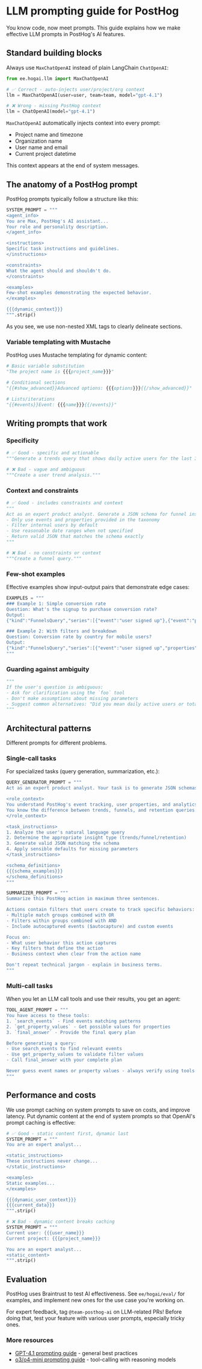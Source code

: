 # LLM prompting guide for PostHog

You know code, now meet prompts. This guide explains how we make effective LLM prompts in PostHog's AI features.

## Standard building blocks

Always use `MaxChatOpenAI` instead of plain LangChain `ChatOpenAI`:

```python
from ee.hogai.llm import MaxChatOpenAI

# ✅ Correct - auto-injects user/project/org context
llm = MaxChatOpenAI(user=user, team=team, model="gpt-4.1")

# ❌ Wrong - missing PostHog context
llm = ChatOpenAI(model="gpt-4.1")
```

`MaxChatOpenAI` automatically injects context into every prompt:

- Project name and timezone
- Organization name
- User name and email
- Current project datetime

This context appears at the end of system messages.

## The anatomy of a PostHog prompt

PostHog prompts typically follow a structure like this:

```python
SYSTEM_PROMPT = """
<agent_info>
You are Max, PostHog's AI assistant...
Your role and personality description.
</agent_info>

<instructions>
Specific task instructions and guidelines.
</instructions>

<constraints>
What the agent should and shouldn't do.
</constraints>

<examples>
Few-shot examples demonstrating the expected behavior.
</examples>

{{{dynamic_context}}}
""".strip()
```

As you see, we use non-nested XML tags to clearly delineate sections.

### Variable templating with Mustache

PostHog uses Mustache templating for dynamic content:

```python
# Basic variable substitution
"The project name is {{{project_name}}}"

# Conditional sections
"{{#show_advanced}}Advanced options: {{{options}}}{{/show_advanced}}"

# Lists/iterations
"{{#events}}Event: {{{name}}}{{/events}}"
```

## Writing prompts that work

### Specificity

```python
# ✅ Good - specific and actionable
"""Generate a trends query that shows daily active users for the last 30 days, filtered to exclude internal users, displayed as a line chart."""

# ❌ Bad - vague and ambiguous
"""Create a user trend analysis."""
```

### Context and constraints

```python
# ✅ Good - includes constraints and context
"""
Act as an expert product analyst. Generate a JSON schema for funnel insights.
- Only use events and properties provided in the taxonomy
- Filter internal users by default
- Use reasonable date ranges when not specified
- Return valid JSON that matches the schema exactly
"""

# ❌ Bad - no constraints or context
"""Create a funnel query."""
```

### Few-shot examples

Effective examples show input-output pairs that demonstrate edge cases:

```python
EXAMPLES = """
### Example 1: Simple conversion rate
Question: What's the signup to purchase conversion rate?
Output:
{"kind":"FunnelsQuery","series":[{"event":"user signed up"},{"event":"purchase"}]}

### Example 2: With filters and breakdown
Question: Conversion rate by country for mobile users?
Output:
{"kind":"FunnelsQuery","series":[{"event":"user signed up","properties":[{"key":"$device_type","value":"Mobile"}]},{"event":"purchase"}],"breakdownFilter":{"breakdown":"$geoip_country_name"}}
"""
```

### Guarding against ambiguity

```python
"""
If the user's question is ambiguous:
- Ask for clarification using the `foo` tool
- Don't make assumptions about missing parameters
- Suggest common alternatives: "Did you mean daily active users or total events?"
"""
```

## Architectural patterns

Different prompts for different problems.

### Single-call tasks

For specialized tasks (query generation, summarization, etc.):

```python
QUERY_GENERATOR_PROMPT = """
Act as an expert product analyst. Your task is to generate JSON schemas for PostHog insights.

<role_context>
You understand PostHog's event tracking, user properties, and analytics concepts.
You know the difference between trends, funnels, and retention queries.
</role_context>

<task_instructions>
1. Analyze the user's natural language query
2. Determine the appropriate insight type (trends/funnel/retention)
3. Generate valid JSON matching the schema
4. Apply sensible defaults for missing parameters
</task_instructions>

<schema_definitions>
{{{schema_examples}}}
</schema_definitions>
"""
```

```python
SUMMARIZER_PROMPT = """
Summarize this PostHog action in maximum three sentences.

Actions contain filters that users create to track specific behaviors:
- Multiple match groups combined with OR
- Filters within groups combined with AND
- Include autocaptured events ($autocapture) and custom events

Focus on:
- What user behavior this action captures
- Key filters that define the action
- Business context when clear from the action name

Don't repeat technical jargon - explain in business terms.
"""
```

### Multi-call tasks

When you let an LLM call tools and use their results, you get an agent:

```python
TOOL_AGENT_PROMPT = """
You have access to these tools:
1. `search_events` - Find events matching patterns
2. `get_property_values` - Get possible values for properties
3. `final_answer` - Provide the final query plan

Before generating a query:
- Use search_events to find relevant events
- Use get_property_values to validate filter values
- Call final_answer with your complete plan

Never guess event names or property values - always verify using tools.
"""
```

## Performance and costs

We use prompt caching on system prompts to save on costs, and improve latency.
Put dynamic content at the end of system prompts so that OpenAI's prompt caching is effective:

```python
# ✅ Good - static content first, dynamic last
SYSTEM_PROMPT = """
You are an expert analyst...

<static_instructions>
These instructions never change...
</static_instructions>

<examples>
Static examples...
</examples>

{{{dynamic_user_context}}}
{{{current_data}}}
""".strip()

# ❌ Bad - dynamic content breaks caching
SYSTEM_PROMPT = """
Current user: {{{user_name}}}
Current project: {{{project_name}}}

You are an expert analyst...
<static_content>
""".strip()
```

## Evaluation

PostHog uses Braintrust to test AI effectiveness. See `ee/hogai/eval/` for examples, and implement new ones for the use case you're working on.

For expert feedback, tag `@team-posthog-ai` on LLM-related PRs! Before doing that, test your feature with various user prompts, especially tricky ones.

### More resources

- [GPT-4.1 prompting guide](https://cookbook.openai.com/examples/gpt4-1_prompting_guide) - general best practices
- [o3/o4-mini prompting guide](https://cookbook.openai.com/examples/o-series/o3o4-mini_prompting_guide) - tool-calling with reasoning models
